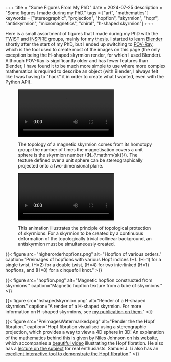 +++
title = "Some Figures From My PhD"
date = 2024-07-25
description = "Some figures I made during my PhD."
tags = ["art", "mathematics"]
keywords = ["stereographic", "projection", "hopfion", "skyrmion", "hopf", "antiskyrmion", "micromagnetics", "chiral", "h-shaped skyrmion"]
+++

Here is a small assortment of figures that I made during my PhD with the [TWIST](https://www.uni-due.de/physik/twist/) and [INSPIRE](https://www.sinova-group.physik.uni-mainz.de/) groups, mainly for my [thesis](http://doi.org/10.25358/openscience-10397). I started to learn [Blender](https://www.blender.org/) shortly after the start of my PhD, but I ended up switching to [POV-Ray](https://www.povray.org/), which is the tool used to create most of the images on this page (the only exception being the H-shaped skyrmion render, for which I used Blender). Although POV-Ray is significantly older and has fewer features than Blender, I have found it to be much more simple to use where more complex mathematics is required to describe an object (with Blender, I always felt like I was having to "hack" it in order to create what I wanted, even with the Python API).

<figure>
    <video controls autoplay loop>
        <source src="skyrmionstereographicprojection.mp4" type="video/mp4">
    </video>
    <figcaption><p>The topology of a magnetic skyrmion comes from its homotopy group: the number of times the magnetisation covers a unit sphere is the skyrmion number \(N_{\mathrm{sk}}\). The texture defined over a unit sphere can be stereographically projected onto a two-dimensional plane.</p></figcaption>
</figure>

<figure>
    <video controls autoplay loop>
        <source src="skyrmionantiskyrmionpairseparation.mp4" type="video/mp4">
    </video>
    <figcaption><p>This animation illustrates the principle of topological protection of skyrmions. For a skyrmion to be created by a continuous deformation of the topologically trivial collinear background, an antiskyrmion must be simultaneously created.</p></figcaption>
</figure>

{{< figure src="higherorderhopfions.png" alt="Hopfion of various orders." caption="Preimages of hopfions with various Hopf indices \(H\). \(H=1\) for a single twist, \(H=2\) for a double twist, \(H=4\) for two interlinked \(H=1\) hopfions, and \(H=8\) for a cinquefoil knot." >}}

{{< figure src="hopfion.png" alt="Magnetic hopfion constructed from skyrmions." caption="Magnetic hopfion texture from a tube of skyrmions." >}}

{{< figure src="hshapedskyrmion.png" alt="Render of a H-shaped skyrmion." caption="A render of a H-shaped skyrmion. For more information on H-shaped skyrmions, see [my publication on them](https://doi.org/10.1088/1361-6463/AC0E5A)." >}}

{{< figure src="PreimagesWatermarked.png" alt="Render the the Hopf fibration." caption="Hopf fibration visualised using a stereographic projection, which provides a way to view a 4D sphere in 3D! An explanation of the mathematics behind this is given by Niles Johnson on [his website](https://nilesjohnson.net/hopf-production.html), which accompanies a [beautiful video](https://youtu.be/AKotMPGFJYk?si=eR2kTd9mbQwzfOH1) illustrating the Hopf fibration. He also has a [lecture on the subject](https://youtu.be/QXDQsmL-8Us?si=gGsCrRw2u738Aqqe) for real enthusiasts. Samuel J. Li also has an [excellent interactive tool to demonstrate the Hopf fibration](https://samuelj.li/hopf-fibration/)." >}}
